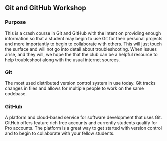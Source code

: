 ## Git and GitHub Workshop

### Purpose

This is a crash course in Git and GitHub with the intent on providing enough information so that a student may begin to use Git for their personal projects and more importantly to begin to collaborate with others. This will just touch the surface and will not go into detail about troubleshooting. When issues arise, and they will, we hope the that the club can be a helpful resource to help troubleshoot along with the usual internet sources.

### Git

The most used distributed version control system in use today. Git tracks changes in files and allows for multiple people to work on the same codebase.

### GitHub

A platform and cloud-based service for software development that uses Git. GitHub offers feature rich free accounts and currently students qualify for Pro accounts. The platform is a great way to get started with version control and to begin to collaborate with your fellow students.
